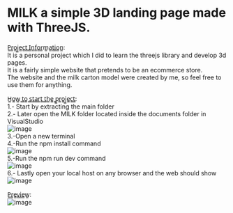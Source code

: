 # MILK a simple 3D landing page made with ThreeJS.
P̳r̳o̳j̳e̳c̳t̳ ̳I̳n̳f̳o̳r̳m̳a̳t̳i̳o̳n̳:<br>
It is a personal project which I did to learn the threejs library and develop 3d pages.<br>
It is a fairly simple website that pretends to be an ecommerce store.<br>
The website and the milk carton model were created by me, so feel free to use them for anything.<br>

H̳o̳w̳ ̳t̳o̳ ̳s̳t̳a̳r̳t̳ ̳t̳h̳e̳ ̳p̳r̳o̳j̳e̳c̳t̳:<br>
1.- Start by extracting the main folder<br>
2.- Later open the MILK folder located inside the documents folder in VisualStudio<br>
![image](https://user-images.githubusercontent.com/58499363/124683213-1f7fe900-de92-11eb-9a0f-23fa0e93f0d1.png)<br>
3.-Open a new terminal<br>
4.-Run the npm install command<br>
![image](https://user-images.githubusercontent.com/58499363/124683840-9ff31980-de93-11eb-954e-20c5de0c777a.png)<br>
5.-Run the npm run dev command<br>
![image](https://user-images.githubusercontent.com/58499363/124683921-c3b65f80-de93-11eb-9003-2b270b6e463d.png)<br>
6.- Lastly open your local host on any browser and the web should show<br>
![image](https://user-images.githubusercontent.com/58499363/124684165-2b6caa80-de94-11eb-80ea-a69f8c2d9d64.png)<br>

P̳r̳e̳v̳i̳e̳w̳:<br>
![image](https://user-images.githubusercontent.com/58499363/124685237-7982ad80-de96-11eb-9202-36b5e826df1d.png)

